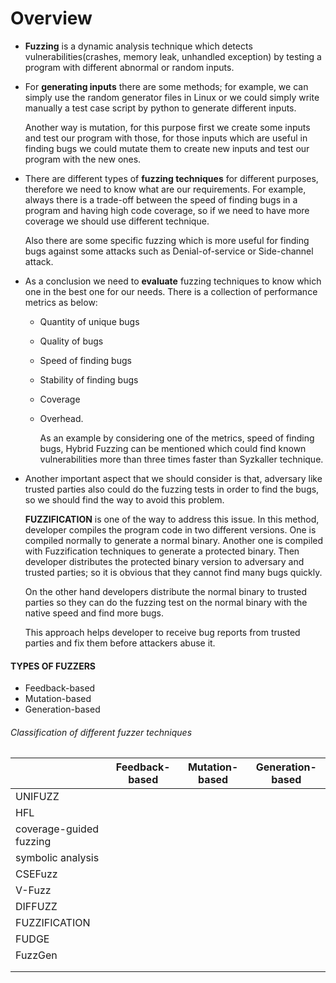 # Overview

- **Fuzzing** is a dynamic analysis technique which detects vulnerabilities(crashes, memory leak, unhandled exception) by testing a program with different abnormal or random inputs.

- For **generating inputs** there are some methods; for example, we can simply use the random generator files in Linux or we could simply write manually a test case script by python to generate different inputs.

	Another way is mutation, for this purpose first we create some inputs and test our program with those, for those inputs which are useful in finding bugs we could mutate them to create new inputs and test our program with the new ones.

- There are different types of **fuzzing techniques** for different purposes, therefore we need to know what are our requirements. For example, always there is a trade-off between the speed of finding bugs in a program and having high code coverage, so if we need to have more coverage we should use different technique.

	Also there are some specific fuzzing which is more useful for finding bugs against some attacks such as Denial-of-service or Side-channel attack.

- As a conclusion we need to **evaluate** fuzzing techniques to know which one in the best one for our needs. There is a collection of performance metrics as below:

  - Quantity of unique bugs
  - Quality of bugs
  - Speed of finding bugs
  - Stability of finding bugs
  - Coverage
  - Overhead.

    As an example by considering one of the metrics, speed of finding bugs, Hybrid Fuzzing can be mentioned which could find known vulnerabilities more than three times faster than Syzkaller technique.

- Another important aspect that we should consider is that, adversary like trusted parties also could do the fuzzing tests in order to find the bugs, so we should find the way to avoid this problem.

	**FUZZIFICATION** is one of the way to address this issue. In this method, developer compiles the program code in two different versions. One is compiled normally to generate a normal binary. Another one is compiled with Fuzzification techniques to generate a protected binary. Then developer distributes the protected binary version to adversary and trusted parties; so it is obvious that they cannot find many bugs quickly.
    
	On the other hand developers distribute the normal binary to trusted parties so they can do the fuzzing test on the normal binary with the native speed and find more bugs.
    
	This approach helps developer to receive bug reports from trusted parties and fix them before attackers abuse it.


#### TYPES OF FUZZERS

- Feedback-based
- Mutation-based
- Generation-based


###### Classification of different fuzzer techniques

|             |Feedback-based      |Mutation-based      |Generation-based       |
|----------------------|----------------------|----------------------|----------------------|
|UNIFUZZ|            |            |            |
|   HFL       |            |            |            |
|     coverage-guided fuzzing     |			  |			   |            |
|     symbolic analysis    |			  |			   |            |
|     CSEFuzz    |			  |			   |            |
|     V-Fuzz     |			  |			   |            |
|     DIFFUZZ     |			  |			   |            |
|     FUZZIFICATION     |			  |			   |            |
|     FUDGE     |			  |			   |            |
|     FuzzGen     |			  |			   |            |
|          |			  |			   |            |
|          |			  |			   |            |
